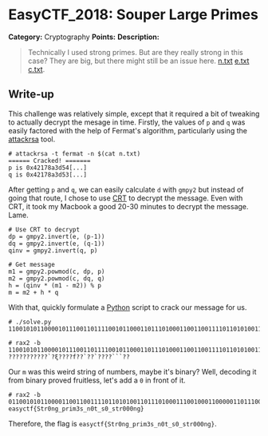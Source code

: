 # EasyCTF_2018: Souper Large Primes

**Category:** Cryptography
**Points:**
**Description:**

>Technically I used strong primes. But are they really strong in this case? They are big, but there might still be an issue here. [n.txt](n.txt) [e.txt](e.txt) [c.txt](c.txt).

## Write-up
This challenge was relatively simple, except that it required a bit of tweaking to actually decrypt the mesage in time. Firstly, the values of `p` and `q` was easily factored with the help of Fermat's algorithm, particularly using the [attackrsa](https://github.com/rk700/attackrsa) tool.

    # attackrsa -t fermat -n $(cat n.txt)
    ====== Cracked! =======
    p is 0x42178a3d54[...]
    q is 0x42178a3d53[...]

After getting `p` and `q`, we can easily calculate `d` with `gmpy2` but instead of going that route, I chose to use [CRT](https://en.wikipedia.org/wiki/Chinese_remainder_theorem) to decrypt the message. Even with CRT, it took my Macbook a good 20-30 minutes to decrypt the message. Lame.

    # Use CRT to decrypt
    dp = gmpy2.invert(e, (p-1))
    dq = gmpy2.invert(e, (q-1))
    qinv = gmpy2.invert(q, p)

    # Get message
    m1 = gmpy2.powmod(c, dp, p)
    m2 = gmpy2.powmod(c, dq, q)
    h = (qinv * (m1 - m2)) % p 
    m = m2 + h * q

With that, quickly formulate a [Python](solve.py) script to crack our message for us.

    # ./solve.py 
    110010101100001011100110111100101100011011101000110011001111011010100110111010001110010001100000110111001100111010111110111000001110010011010010110110100110011011100110101111101101110001100000111010001011111011100110011000001011111011100110111010001110010001100000011000000110000011011100110011101111101

    # rax2 -b 110010101100001011100110111100101100011011101000110011001111011010100110111010001110010001100000110111001100111010111110111000001110010011010010110110100110011011100110101111101101110001100000111010001011111011100110011000001011111011100110111010001110010001100000011000000110000011011100110011101111101
    ???????????`?ξ????f??`??`????```??

Our `m` was this weird string of numbers, maybe it's binary? Well, decoding it from binary proved fruitless, let's add a `0` in front of it.
    
    # rax2 -b 011001010110000110011001111011010100110111010001110010001100000110111001100111010111110111000001110010011010010110110100110011011100110101111101101110001100000111010001011111011100110011000001011111011100110111010001110010001100000011000000110000011011100110011101111101
    easyctf{Str0ng_prim3s_n0t_s0_str000ng}

Therefore, the flag is `easyctf{Str0ng_prim3s_n0t_s0_str000ng}`.
